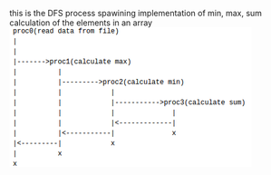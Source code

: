 this is the DFS process spawining implementation of min, max, sum calculation of the elements in an array
![DFS processes](https://raw.githubusercontent.com/CMitropoulos/IntroCS-Rutgers/master/code/PartB/images/dfs%20processes.png?token=AGLlb0OssnoY9JcEnPxc2zgpgXofMbSgks5YtNR7wA%3D%3D "DFS processes")
